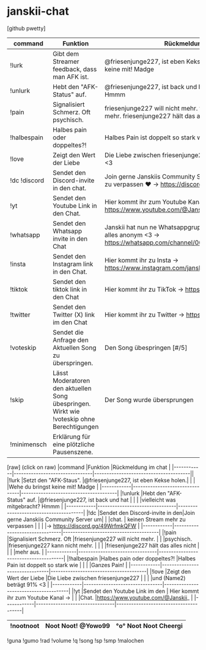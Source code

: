 # janskii-chat

[github pwetty]

|command     |Funktion                        |Rückmeldung im chat                    |
|------------|--------------------------------|---------------------------------------|
|!lurk       |Gibt dem Streamer feedback, dass man AFK ist.|@friesenjunge227, ist eben Kekse holen. Wehe du bringst keine mit! Madge|
|!unlurk     |Hebt den "AFK-Status" auf.      |@friesenjunge227, ist back und hat vielleicht was mitgebracht? Hmmm|
|!pain       |Signalisiert Schmerz. Oft psychisch.      |friesenjunge227 will nicht mehr. friesenjunge227 kann nicht mehr.                      friesenjunge227 hält das alles nicht  mehr aus.|
|!halbespain |Halbes pain oder doppeltes?!    |Halbes Pain ist doppelt so stark wie                           Ganzes Pain!|
|!love       |Zeigt den Wert der Liebe        |Die Liebe zwischen friesenjunge227 und (Name2) beträgt ##% <3|
|!dc !discord         |Sendet den Discord-invite in den chat.|Join gerne Janskiis Community Server um keinen Stream mehr zu verpassen ♥ -> https://discord.gg/49WrfmkQFW|
!yt         |Sendet den Youtube Link in den Chat.|Hier kommt ihr zum Youtube Kanal ->                           https://www.youtube.com/@Janskii_|
|!whatsapp|Sendet den Whatsapp invite in den Chat|Janskii hat nun ne Whatsappgruppe :3 Kommt gerne rein! Es ist alles anonym <3 -> https://whatsapp.com/channel/0029VaMZGgGHFxOxweXHjx0v
|!insta|Sendet den Instagram link in den Chat.|Hier kommt ihr zu Insta → https://www.instagram.com/janskii_x/|
|!tiktok|Sendet den tiktok link in den Chat|Hier kommt ihr zu TikTok → https://www.tiktok.com/@janskii_x|
|!twitter|Sendet den Twitter (X) link im den Chat|Hier kommt ihr zu Twitter → https://twitter.com/Janskii_x
|!voteskip|Sendet die Anfrage den Aktuellen Song zu überspringen.|Den Song übespringen [#/5]|
|!skip|Lässt Moderatoren den aktuellen Song übespringen. Wirkt wie !voteskip ohne Berechtigungen|Der Song wurde übersprungen|
|!minimensch|Erklärung für eine plötzliche Pausenszene.|


[raw] (click on raw)
|command     |Funktion                        |Rückmeldung im chat                    |
|------------|--------------------------------|---------------------------------------||
|!lurk       |Setzt den "AFK-Staus".          |@friesenjunge227, ist eben Kekse holen.|
|            |                                |Wehe du bringst keine mit! Madge       |
|------------|--------------------------------|---------------------------------------|
|!unlurk     |Hebt den "AFK-Status" auf.      |@friesenjunge227, ist back und hat     |
|            |                                |vielleicht was mitgebracht? Hmmm       |
|------------|--------------------------------|---------------------------------------|
|!dc         |Sendet den Discord-invite in den|Join gerne Janskiis Community Server um|
|            |chat.                           | keinen Stream mehr zu verpassen       | 
|            |                                |-> https://discord.gg/49WrfmkQFW       |
|------------|--------------------------------|---------------------------------------|
|!pain       |Signalisiert Schmerz. Oft       |friesenjunge227 will nicht mehr.       |
|            |psychisch.                      |friesenjunge227 kann nicht mehr.       |
|            |                                |friesenjunge227 hält das alles nicht   |
|            |                                |mehr aus.                              |
|------------|--------------------------------|---------------------------------------|
|!halbespain |Halbes pain oder doppeltes?!    |Halbes Pain ist doppelt so stark wie   |
|            |                                |Ganzes Pain!                           |
|------------|--------------------------------|---------------------------------------|
|!love       |Zeigt den Wert der Liebe        |Die Liebe zwischen friesenjunge227     |
|            |                                |und (Name2) beträgt 91% <3             |
|------------|--------------------------------|---------------------------------------|
|!yt         |Sendet den Youtube Link im den  | Hier kommt ihr zum Youtube Kanal ->   |
|            |Chat.                           |https://www.youtube.com/@Janskii_      |
|------------|--------------------------------|---------------------------------------|


|!nootnoot   |Noot Noot! @Yowo99              |°o° Noot Noot Cheergi                  |
|------------|--------------------------------|---------------------------------------|



!guna
!gumo
!rad
!volume
!q
!song
!sp
!smp
!malochen